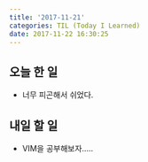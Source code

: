 ```yaml
---
title: '2017-11-21'
categories: TIL (Today I Learned)
date: 2017-11-22 16:30:25
---
```

## 오늘 한 일
  - 너무 피곤해서 쉬었다. 


## 내일 할 일
  - VIM을 공부해보자.....
